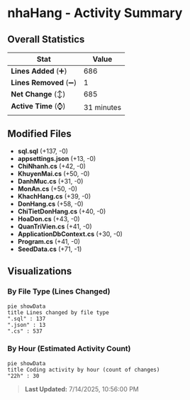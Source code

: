 # nhaHang - Activity Summary 

## Overall Statistics

| Stat                   | Value                                                             |
| ---------------------- | ----------------------------------------------------------------- |
| **Lines Added** (➕)   | 686                                          |
| **Lines Removed** (➖) | 1                                        |
| **Net Change** (↕)    | 685                |
| **Active Time** (⌚)   | 31 minutes |


## Modified Files
- **sql.sql** (+137, -0)
- **appsettings.json** (+13, -0)
- **ChiNhanh.cs** (+42, -0)
- **KhuyenMai.cs** (+50, -0)
- **DanhMuc.cs** (+31, -0)
- **MonAn.cs** (+50, -0)
- **KhachHang.cs** (+39, -0)
- **DonHang.cs** (+58, -0)
- **ChiTietDonHang.cs** (+40, -0)
- **HoaDon.cs** (+43, -0)
- **QuanTriVien.cs** (+41, -0)
- **ApplicationDbContext.cs** (+30, -0)
- **Program.cs** (+41, -0)
- **SeedData.cs** (+71, -1)

## Visualizations

### By File Type (Lines Changed)

```mermaid
pie showData
title Lines changed by file type
".sql" : 137
".json" : 13
".cs" : 537
```

### By Hour (Estimated Activity Count)

```mermaid
pie showData
title Coding activity by hour (count of changes)
"22h" : 30
```


> **Last Updated:** 7/14/2025, 10:56:00 PM